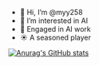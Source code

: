 - 👋 Hi, I’m @myy258
- 👀 I’m interested in AI
- 🌱 Engaged in AI work
- ☀️ A seasoned player

[![Anurag's GitHub stats](https://github-readme-stats.vercel.app/api?username=myy258)](https://github.com/anuraghazra/github-readme-stats)

<!---
myy258/myy258 is a ✨ special ✨ repository because its `README.md` (this file) appears on your GitHub profile.
You can click the Preview link to take a look at your changes.
--->
